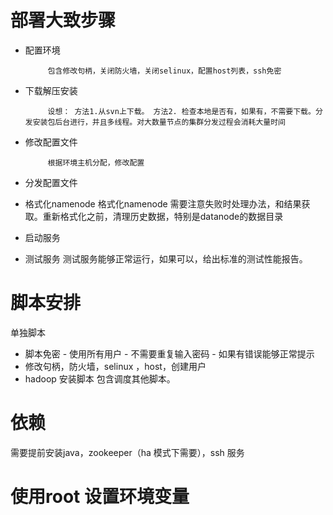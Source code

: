 # 部署大致步骤
- 配置环境
       
           包含修改句柄，关闭防火墙，关闭selinux，配置host列表，ssh免密
- 下载解压安装

           设想： 方法1.从svn上下载。 方法2. 检查本地是否有，如果有，不需要下载。分发安装包后台进行，并且多线程。对大数量节点的集群分发过程会消耗大量时间
                
- 修改配置文件

           根据环境主机分配，修改配置
- 分发配置文件
- 格式化namenode
           格式化namenode 需要注意失败时处理办法，和结果获取。重新格式化之前，清理历史数据，特别是datanode的数据目录
- 启动服务
- 测试服务
           测试服务能够正常运行，如果可以，给出标准的测试性能报告。
# 脚本安排
单独脚本
- 脚本免密 
          - 使用所有用户
          - 不需要重复输入密码
          - 如果有错误能够正常提示
- 修改句柄，防火墙，selinux ，host，创建用户
- hadoop 安装脚本 包含调度其他脚本。
# 依赖
需要提前安装java，zookeeper（ha 模式下需要），ssh 服务
# 使用root 设置环境变量
```

```
